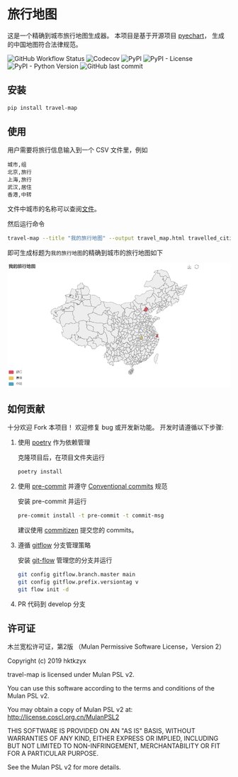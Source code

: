 # 旅行地图

这是一个精确到城市旅行地图生成器。
本项目是基于开源项目 [pyechart](https://github.com/pyecharts/pyecharts)，
生成的中国地图符合法律规范。

![GitHub Workflow Status](https://img.shields.io/github/workflow/status/hktkzyx/travel-map/build_and_test)
![Codecov](https://img.shields.io/codecov/c/github/hktkzyx/travel-map)
![PyPI](https://img.shields.io/pypi/v/travel-map)
![PyPI - License](https://img.shields.io/pypi/l/travel-map)
![PyPI - Python Version](https://img.shields.io/pypi/pyversions/travel-map)
![GitHub last commit](https://img.shields.io/github/last-commit/hktkzyx/travel-map)

## 安装

```bash
pip install travel-map
```

## 使用

用户需要将旅行信息输入到一个 CSV 文件里，例如

```csv travelled_cities.csv
城市,组
北京,旅行
上海,旅行
武汉,居住
香港,中转
```

文件中城市的名称可以查阅[文件](https://github.com/pyecharts/pyecharts/blob/d1b2ecd223b6c6d429e698ec690e15bf8c40ae09/pyecharts/datasets/map_filename.json)。

然后运行命令

```bash
travel-map --title "我的旅行地图" --output travel_map.html travelled_cities.csv
```

即可生成标题为`我的旅行地图`的精确到城市的旅行地图如下

![demo](./demo/demo.png)

## 如何贡献

十分欢迎 Fork 本项目！
欢迎修复 bug 或开发新功能。
开发时请遵循以下步骤:

1. 使用 [poetry](https://python-poetry.org/) 作为依赖管理

    克隆项目后，在项目文件夹运行

    ```bash
    poetry install
    ```

2. 使用 [pre-commit](https://pre-commit.com/) 并遵守 [Conventional commits](https://www.conventionalcommits.org/en/v1.0.0/) 规范

    安装 pre-commit 并运行

    ```bash
    pre-commit install -t pre-commit -t commit-msg
    ```

    建议使用 [commitizen](https://github.com/commitizen-tools/commitizen) 提交您的 commits。

3. 遵循 [gitflow](https://nvie.com/posts/a-successful-git-branching-model/) 分支管理策略

    安装 [git-flow](https://github.com/petervanderdoes/gitflow-avh) 管理您的分支并运行

    ```bash
    git config gitflow.branch.master main
    git config gitflow.prefix.versiontag v
    git flow init -d
    ```

4. PR 代码到 develop 分支

## 许可证

木兰宽松许可证，第2版 （Mulan Permissive Software License，Version 2）

Copyright (c) 2019 hktkzyx

travel-map is licensed under Mulan PSL v2.

You can use this software according to the terms and conditions of the Mulan PSL v2.

You may obtain a copy of Mulan PSL v2 at:
         http://license.coscl.org.cn/MulanPSL2

THIS SOFTWARE IS PROVIDED ON AN "AS IS" BASIS, WITHOUT WARRANTIES OF ANY KIND,
EITHER EXPRESS OR IMPLIED, INCLUDING BUT NOT LIMITED TO NON-INFRINGEMENT,
MERCHANTABILITY OR FIT FOR A PARTICULAR PURPOSE.

See the Mulan PSL v2 for more details.
